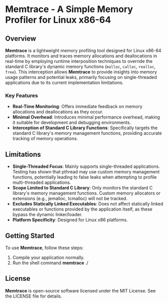 # Memtrace - A Simple Memory Profiler for Linux x86-64

## Overview

**Memtrace** is a lightweight memory profiling tool designed for Linux x86-64 platforms. It monitors and traces memory allocations and deallocations in real-time by employing runtime interposition techniques to override the standard C library's dynamic memory functions (`malloc`, `calloc`, `realloc`, `free`). This interception allows **Memtrace** to provide insights into memory usage patterns and potential leaks, primarily focusing on single-threaded applications due to its current implementation limitations.

### Key Features

- **Real-Time Monitoring**: Offers immediate feedback on memory allocations and deallocations as they occur.
- **Minimal Overhead**: Introduces minimal performance overhead, making it suitable for development and debugging environments.
- **Interception of Standard C Library Functions**: Specifically targets the standard C library's memory management functions, providing accurate tracking of memory operations.

## Limitations

- **Single-Threaded Focus**: Mainly supports single-threaded applications. Testing has shown that pthread may use custom memory management functions, potentially leading to false leaks when attempting to profile multi-threaded applications.
- **Scope Limited to Standard C Library**: Only monitors the standard C library's memory management functions. Custom memory allocators or extensions (e.g., jemalloc, tcmalloc) will not be tracked.
- **Excludes Statically Linked Executables**: Does not affect statically linked executables or functions provided by the application itself, as these bypass the dynamic linker/loader.
- **Platform Specificity**: Designed for Linux x86 platforms.

## Getting Started

To use **Memtrace**, follow these steps:

1. Compile your application normally.
2. Run the shell command **memtrace** ./<executable>


## License

**Memtrace** is open-source software licensed under the MIT License. See the LICENSE file for details.
